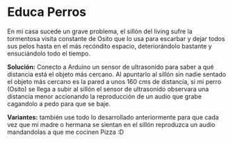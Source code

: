 # Educa Perros
En mi casa sucede un grave problema, el sillón del living sufre la tormentosa visita constante de Osito que lo usa para escarbar y dejar todos sus pelos hasta en el más recóndito espacio, deteriorándolo bastante y ensuciándolo todo el tiempo.

**Solución:** Conecto a Arduino un sensor de ultrasonido para saber a qué distancia está el objeto más cercano. Al apuntarlo al sillón sin nadie sentado el objeto más cercano es la pared a unos 160 cms de distancia, si mi perro (Osito) se llega a subir al sillón el sensor de ultrasonido observara una distancia menor accionando la reproducción de un audio que grabe cagandolo a pedo para que se baje.

**Variantes:** también use todo lo desarrollado anteriormente para que cada vez que mi madre o hermana se sientan en el sillón reproduzca un audio mandandolas a que me cocinen Pizza :D
